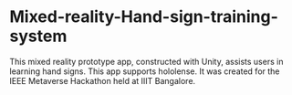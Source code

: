 # Mixed-reality-Hand-sign-training-system
This mixed reality prototype app, constructed with Unity, assists users in learning hand signs. This app supports hololense. It was created for the IEEE Metaverse Hackathon held at IIIT Bangalore.
